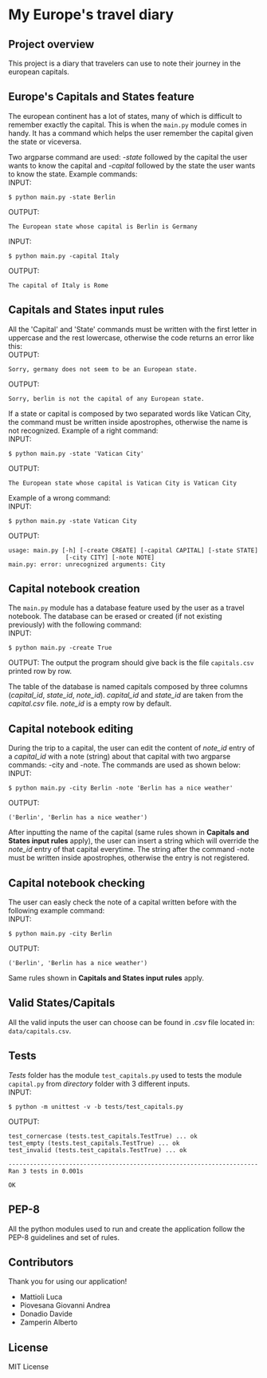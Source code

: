 # My Europe's travel diary

## Project overview

This project is a diary that travelers can use to note their journey in the european capitals.

## Europe's Capitals and States feature
The european continent has a lot of states, many of which is difficult to remember exactly the capital. This is when the ```main.py``` module comes in handy. It has a command which helps the user remember the capital given the state or viceversa. 

Two argparse command are used: *-state* followed by the capital the user wants to know the capital and *-capital* followed by the state the user wants to know the state. Example commands: 
<br> 
INPUT:
```
$ python main.py -state Berlin 
```
OUTPUT: 
```
The European state whose capital is Berlin is Germany
```
INPUT: 
```
$ python main.py -capital Italy
```
OUTPUT: 
```
The capital of Italy is Rome
```

## Capitals and States input rules
All the 'Capital' and 'State' commands must be written with the first letter in uppercase and the rest lowercase, otherwise the code returns an error like this:
<br>
OUTPUT: 
```
Sorry, germany does not seem to be an European state.
```
OUTPUT: 
```
Sorry, berlin is not the capital of any European state.
```

If a state or capital is composed by two separated words like Vatican City, the command must be written inside apostrophes, otherwise the name is not recognized. Example of a right command:
<br>
INPUT: 
```
$ python main.py -state 'Vatican City'
```
OUTPUT: 
```
The European state whose capital is Vatican City is Vatican City
```

Example of a wrong command:
<br>
INPUT: 
```
$ python main.py -state Vatican City
```
OUTPUT: 
```
usage: main.py [-h] [-create CREATE] [-capital CAPITAL] [-state STATE]
                [-city CITY] [-note NOTE]
main.py: error: unrecognized arguments: City
```

## Capital notebook creation
The ```main.py``` module has a database feature used by the user as a travel notebook. The database can be erased or created (if not existing previously) with the following command:
<br>
INPUT: 
```
$ python main.py -create True
```
OUTPUT: The output the program should give back is the file ```capitals.csv``` printed row by row.

The table of the database is named capitals composed by three columns (_capital_id_, _state_id_, _note_id_). _capital_id_ and _state_id_ are taken from the _capital.csv_ file. _note_id_ is a empty row by default.

## Capital notebook editing
During the trip to a capital, the user can edit the content of _note_id_ entry of a _capital_id_ with a note (string) about that capital with two argparse commands: -city and -note. The commands are used as shown below:
<br>
INPUT: 
```
$ python main.py -city Berlin -note 'Berlin has a nice weather'
```
OUTPUT: 
```
('Berlin', 'Berlin has a nice weather')
```

After inputting the name of the capital (same rules shown in **Capitals and States input rules** apply), the user can insert a string which will override the _note_id_ entry of that capital everytime. The string after the command -note must be written inside apostrophes, otherwise the entry is not registered.

## Capital notebook checking
The user can easly check the note of a capital written before with the following example command:
<br>
INPUT: 
```
$ python main.py -city Berlin
```
OUTPUT: 
```
('Berlin', 'Berlin has a nice weather')
```

Same rules shown in **Capitals and States input rules** apply.

## Valid States/Capitals

All the valid inputs the user can choose can be found in _.csv_ file located in: ```data/capitals.csv```.

## Tests
*Tests* folder has the module ```test_capitals.py``` used to tests the module ```capital.py``` from *directory* folder with 3 different inputs.
<br>
INPUT: 
```
$ python -m unittest -v -b tests/test_capitals.py
```
OUTPUT:
```
test_cornercase (tests.test_capitals.TestTrue) ... ok
test_empty (tests.test_capitals.TestTrue) ... ok
test_invalid (tests.test_capitals.TestTrue) ... ok

----------------------------------------------------------------------
Ran 3 tests in 0.001s

OK
```

## PEP-8

All the python modules used to run and create the application follow the PEP-8 guidelines and set of rules.

## Contributors
Thank you for using our application!
* Mattioli Luca
* Piovesana Giovanni Andrea
* Donadio Davide
* Zamperin Alberto

## License

MIT License

